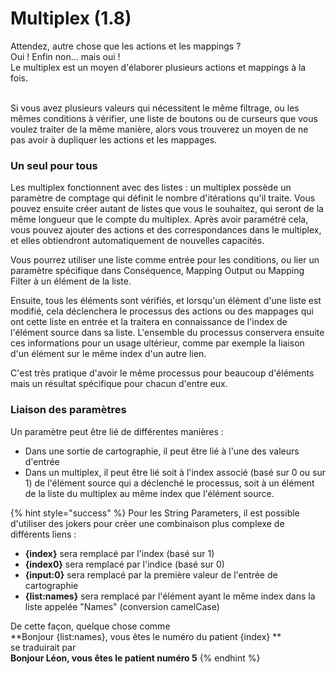 # Multiplex (1.8)

Attendez, autre chose que les actions et les mappings ? \
Oui ! Enfin non... mais oui ! \
Le multiplex est un moyen d'élaborer plusieurs actions et mappings à la fois. 

\
Si vous avez plusieurs valeurs qui nécessitent le même filtrage, ou les mêmes conditions à vérifier, une liste de boutons ou de curseurs que vous voulez traiter de la même manière, alors vous trouverez un moyen de ne pas avoir à dupliquer les actions et les mappages. 

### Un seul pour tous 

Les multiplex fonctionnent avec des listes : un multiplex possède un paramètre de comptage qui définit le nombre d'itérations qu'il traite. Vous pouvez ensuite créer autant de listes que vous le souhaitez, qui seront de la même longueur que le compte du multiplex. Après avoir paramétré cela, vous pouvez ajouter des actions et des correspondances dans le multiplex, et elles obtiendront automatiquement de nouvelles capacités. 

Vous pourrez utiliser une liste comme entrée pour les conditions, ou lier un paramètre spécifique dans Conséquence, Mapping Output ou Mapping Filter à un élément de la liste. 

Ensuite, tous les éléments sont vérifiés, et lorsqu'un élément d'une liste est modifié, cela déclenchera le processus des actions ou des mappages qui ont cette liste en entrée et la traitera en connaissance de l'index de l'élément source dans sa liste. L'ensemble du processus conservera ensuite ces informations pour un usage ultérieur, comme par exemple la liaison d'un élément sur le même index d'un autre lien. 

C'est très pratique d'avoir le même processus pour beaucoup d'éléments mais un résultat spécifique pour chacun d'entre eux.

### Liaison des paramètres 

Un paramètre peut être lié de différentes manières : 

* Dans une sortie de cartographie, il peut être lié à l'une des valeurs d'entrée 
* Dans un multiplex, il peut être lié soit à l'index associé (basé sur 0 ou sur 1) de l'élément source qui a déclenché le processus, soit à un élément de la liste du multiplex au même index que l'élément source. 

{% hint style="success" %}
Pour les String Parameters, il est possible d'utiliser des jokers pour créer une combinaison plus complexe de différents liens : 

* **{index}** sera remplacé par l'index (basé sur 1) 
* **{index0}** sera remplacé par l'indice (basé sur 0) 
* **{input:0}** sera remplacé par la première valeur de l'entrée de cartographie 
* **{list:names}** sera remplacé par l'élément ayant le même index dans la liste appelée "Names" (conversion camelCase) 

De cette façon, quelque chose comme \
**Bonjour {list:names}, vous êtes le numéro du patient {index} **\
se traduirait par\
**Bonjour Léon, vous êtes le patient numéro 5**
{% endhint %}

